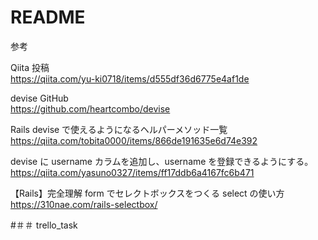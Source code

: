 # README

参考

Qiita 投稿<br>
https://qiita.com/yu-ki0718/items/d555df36d6775e4af1de

devise GitHub<br>
https://github.com/heartcombo/devise

Rails devise で使えるようになるヘルパーメソッド一覧<br>
https://qiita.com/tobita0000/items/866de191635e6d74e392

devise に username カラムを追加し、username を登録できるようにする。<br>
https://qiita.com/yasuno0327/items/ff17ddb6a4167fc6b471

【Rails】完全理解 form でセレクトボックスをつくる select の使い方<br>
https://310nae.com/rails-selectbox/

#＃＃ trello_task
